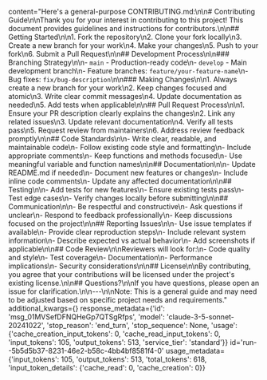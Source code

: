 content="Here's a general-purpose CONTRIBUTING.md:\n\n# Contributing Guide\n\nThank you for your interest in contributing to this project! This document provides guidelines and instructions for contributors.\n\n## Getting Started\n\n1. Fork the repository\n2. Clone your fork locally\n3. Create a new branch for your work\n4. Make your changes\n5. Push to your fork\n6. Submit a Pull Request\n\n## Development Process\n\n### Branching Strategy\n\n- `main` - Production-ready code\n- `develop` - Main development branch\n- Feature branches: `feature/your-feature-name`\n- Bug fixes: `fix/bug-description`\n\n### Making Changes\n\n1. Always create a new branch for your work\n2. Keep changes focused and atomic\n3. Write clear commit messages\n4. Update documentation as needed\n5. Add tests when applicable\n\n## Pull Request Process\n\n1. Ensure your PR description clearly explains the changes\n2. Link any related issues\n3. Update relevant documentation\n4. Verify all tests pass\n5. Request review from maintainers\n6. Address review feedback promptly\n\n## Code Standards\n\n- Write clear, readable, and maintainable code\n- Follow existing code style and formatting\n- Include appropriate comments\n- Keep functions and methods focused\n- Use meaningful variable and function names\n\n## Documentation\n\n- Update README.md if needed\n- Document new features or changes\n- Include inline code comments\n- Update any affected documentation\n\n## Testing\n\n- Add tests for new features\n- Ensure existing tests pass\n- Test edge cases\n- Verify changes locally before submitting\n\n## Communication\n\n- Be respectful and constructive\n- Ask questions if unclear\n- Respond to feedback professionally\n- Keep discussions focused on the project\n\n## Reporting Issues\n\n- Use issue templates if available\n- Provide clear reproduction steps\n- Include relevant system information\n- Describe expected vs actual behavior\n- Add screenshots if applicable\n\n## Code Review\n\nReviewers will look for:\n- Code quality and style\n- Test coverage\n- Documentation\n- Performance implications\n- Security considerations\n\n## License\n\nBy contributing, you agree that your contributions will be licensed under the project's existing license.\n\n## Questions?\n\nIf you have questions, please open an issue for clarification.\n\n---\n\nNote: This is a general guide and may need to be adjusted based on specific project needs and requirements." additional_kwargs={} response_metadata={'id': 'msg_01MVSefDFNQHeGp7QTSgRfps', 'model': 'claude-3-5-sonnet-20241022', 'stop_reason': 'end_turn', 'stop_sequence': None, 'usage': {'cache_creation_input_tokens': 0, 'cache_read_input_tokens': 0, 'input_tokens': 105, 'output_tokens': 513, 'service_tier': 'standard'}} id='run--5b5d5b37-8231-46e2-b58c-4bb4bf8581f4-0' usage_metadata={'input_tokens': 105, 'output_tokens': 513, 'total_tokens': 618, 'input_token_details': {'cache_read': 0, 'cache_creation': 0}}